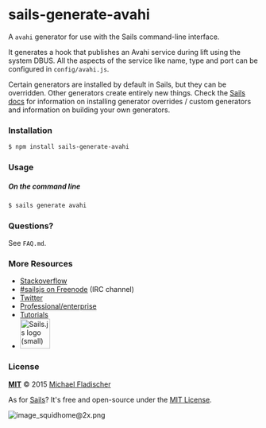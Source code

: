 # sails-generate-avahi

A `avahi` generator for use with the Sails command-line interface.

It generates a hook that publishes an Avahi service during lift using the system
DBUS. All the aspects of the service like name, type and port can be configured
in `config/avahi.js`.


Certain generators are installed by default in Sails, but they can be
overridden.  Other generators create entirely new things.  Check the [Sails
docs](http://sailsjs.org/#!documentation) for information on installing
generator overrides / custom generators and information on building your own
generators.



### Installation

```sh
$ npm install sails-generate-avahi
```


### Usage

##### On the command line

```sh
$ sails generate avahi
```


### Questions?

See `FAQ.md`.



### More Resources

- [Stackoverflow](http://stackoverflow.com/questions/tagged/sails.js)
- [#sailsjs on Freenode](http://webchat.freenode.net/) (IRC channel)
- [Twitter](https://twitter.com/sailsjs)
- [Professional/enterprise](https://github.com/balderdashy/sails-docs/blob/master/FAQ.md#are-there-professional-support-options)
- [Tutorials](https://github.com/balderdashy/sails-docs/blob/master/FAQ.md#where-do-i-get-help)
- <a href="http://sailsjs.org" target="_blank" title="Node.js framework for building realtime APIs."><img src="https://github-camo.global.ssl.fastly.net/9e49073459ed4e0e2687b80eaf515d87b0da4a6b/687474703a2f2f62616c64657264617368792e6769746875622e696f2f7361696c732f696d616765732f6c6f676f2e706e67" width=60 alt="Sails.js logo (small)"/></a>


### License

**[MIT](./LICENSE)**
&copy; 2015 [Michael Fladischer](http://github.com/fladi)

As for [Sails](http://sailsjs.org)?  It's free and open-source under the [MIT License](http://sails.mit-license.org/).

![image_squidhome@2x.png](http://i.imgur.com/RIvu9.png)
